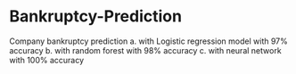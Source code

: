 # Bankruptcy-Prediction
Company bankruptcy prediction 
  a. with Logistic regression model with 97% accuracy
  b. with random forest with 98% accuracy 
  c. with neural network with 100% accuracy 
